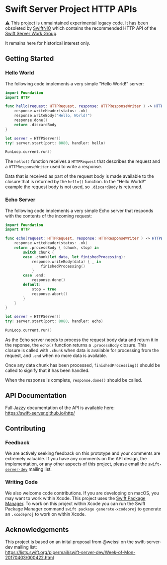 # Swift Server Project HTTP APIs

:warning: This project is unmaintained experimental legacy code. It has been obsoleted by [SwiftNIO](https://github.com/apple/swift-nio) which contains the recommended HTTP API of the [Swift Server Work Group](https://swift.org/server/).

It remains here for historical interest only.

## Getting Started


### Hello World
The following code implements a very simple "Hello World!" server:

```swift
import Foundation
import HTTP

func hello(request: HTTPRequest, response: HTTPResponseWriter ) -> HTTPBodyProcessing { 
    response.writeHeader(status: .ok) 
    response.writeBody("Hello, World!") 
    response.done() 
    return .discardBody 
} 

let server = HTTPServer()
try! server.start(port: 8080, handler: hello)

RunLoop.current.run()
```

The `hello()` function receives a `HTTPRequest` that describes the request and a `HTTPResponseWriter` used to write a response. 

Data that is received as part of the request body is made available to the closure that is returned by the `hello()` function. In the "Hello World!" example the request body is not used, so `.discardBody` is returned.

### Echo Server
The following code implements a very simple Echo server that responds with the contents of the incoming request:

```swift
import Foundation
import HTTP

func echo(request: HTTPRequest, response: HTTPResponseWriter ) -> HTTPBodyProcessing {
    response.writeHeader(status: .ok)
    return .processBody { (chunk, stop) in
        switch chunk {
        case .chunk(let data, let finishedProcessing):
            response.writeBody(data) { _ in
                finishedProcessing()
            }
        case .end:
            response.done()
        default:
            stop = true
            response.abort()
        }
    }
}

let server = HTTPServer()
try! server.start(port: 8080, handler: echo)

RunLoop.current.run()
```
As the Echo server needs to process the request body data and return it in the reponse, the `echo()` function returns a `.processBody` closure. This closure is called with `.chunk` when data is available for processing from the request, and `.end` when no more data is available.

Once any data chunk has been processed, `finishedProcessing()` should be called to signify that it has been handled.

When the response is complete, `response.done()` should be called.

## API Documentation
Full Jazzy documentation of the API is available here:  
<https://swift-server.github.io/http/>

## Contributing

### Feedback
We are actively seeking feedback on this prototype and your comments are extremely valuable. If you have any comments on the API design, the implementation, or any other aspects of this project, please email the [`swift-server-dev`](https://lists.swift.org/mailman/listinfo/swift-server-dev) mailing list.

### Writing Code
We also welcome code contributions.  If you are developing on macOS, you may want to work within Xcode.  This project uses the [Swift Package Manager](https://swift.org/package-manager/).  To work on this project within Xcode you can run the Swift Package Manager command `swift package generate-xcodeproj` to generate an `.xcodeproj` to work on within Xcode.

## Acknowledgements
This project is based on an inital proposal from @weissi on the swift-server-dev mailing list:  
<https://lists.swift.org/pipermail/swift-server-dev/Week-of-Mon-20170403/000422.html>
